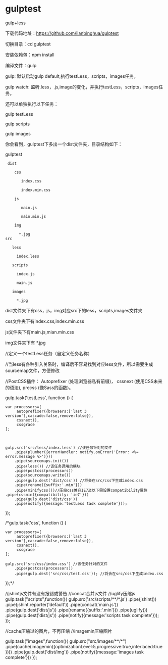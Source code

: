# gulptest
gulp+less

下载代码地址：https://github.com/lianbinghua/gulptest

切换目录：cd gulptest

安装依赖包：npm install

编译文件：gulp

gulp: 默认启动gulp default,执行testLess，scripts，images任务。

gulp watch: 监听.less，.js,image的变化，并执行testLess，scripts，images任务。

还可以单独执行以下任务：

gulp testLess

gulp scripts

gulp images

你会看到，gulptest下多出一个dist文件夹，目录结构如下：

gulptest

     dist
     
        css
        
           index.css
           
           index.min.css
           
        js
        
           main.js
           
           main.min.js
           
        img
        
          *.jpg
    src
    
       less
       
         index.less
         
       scripts
       
         index.js
         
         main.js
         
       images
       
         *.jpg

dist文件夹下有css，js，img对应src下的less，scripts,images文件夹

css文件夹下有index.css,index.min.css

js文件夹下有main.js,mian.min.css

img文件夹下有 *.jpg

//定义一个testLess任务（自定义任务名称）

//当less有各种引入关系时，编译后不容易找到对应less文件，所以需要生成sourcemap文件，方便修改

//PostCSS插件： Autoprefixer (处理浏览器私有前缀)， cssnext (使用CSS未来的语法), precss (像Sass的函数)。

gulp.task('testLess', function () { 

	var processors=[
         autoprefixer({browsers:['last 3 version'],cascade:false,remove:false}),
         cssnext(),
         cssgrace
	];
  
    
    
    gulp.src('src/less/index.less') //该任务针对的文件 
        .pipe(plumber({errorHandler: notify.onError('Error: <%= error.message %>')}))
        .pipe(sourcemaps.init())
        .pipe(less()) //该任务调用的模块       
        .pipe(postcss(processors))  
        .pipe(sourcemaps.write())      
        .pipe(gulp.dest('dist/css')) //将会在src/css下生成index.css
        .pipe(rename({suffix:'.min'}))
        .pipe(minifycss())//压缩css兼容IE7及以下需设置compatibility属性 .pipe(cssmin({compatibility: 'ie7'}))
        .pipe(gulp.dest('dist/css'))
        .pipe(notify({message:'testLess task complete'}));
});

/*gulp.task('css', function () {

	var processors=[
         autoprefixer({browsers:['last 3 version'],cascade:false,remove:false}),
         cssnext(),
         cssgrace
	];
	
    gulp.src('src/css/index.css') //该任务针对的文件        
        .pipe(postcss(processors))
        .pipe(gulp.dest('src/css/test.css')); //将会在src/css下生成index.css
});*/

//jshintjs文件有没有报错或警告
//concat合并js文件
//uglify压缩js
gulp.task("scripts",function(){
     gulp.src('src/scripts/**/*.js')
         .pipe(jshint())
         .pipe(jshint.reporter('default'))
         .pipe(concat('main.js'))
         .pipe(gulp.dest('dist/js'))
         .pipe(rename({suffix:'.min'}))
         .pipe(uglify())
         .pipe(gulp.dest('dist/js'))
         .pipe(notify({message:'scripts task complete'}));
});


//cache压缩过的图片，不再压缩
//imagemin压缩图片

gulp.task("images",function(){
      gulp.src("src/images/**/*")
          .pipe(cache(imagemin({optimizationLevel:5,progressive:true,interlaced:true})))
          .pipe(gulp.dest('dist/img'))
          .pipe(notify({message:'images task complete'}))
});



 

